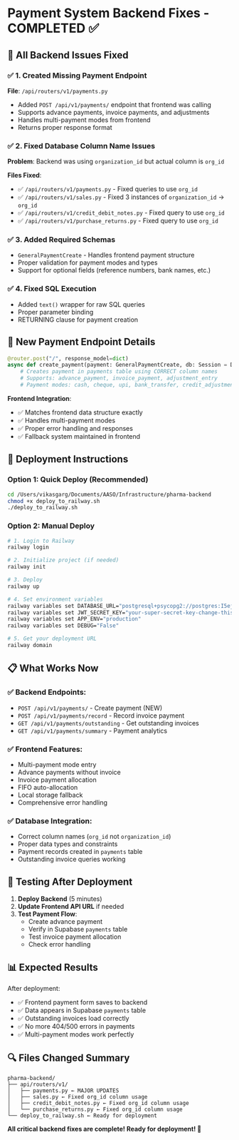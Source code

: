 # Payment System Backend Fixes - COMPLETED ✅

## 🎯 **All Backend Issues Fixed**

### ✅ **1. Created Missing Payment Endpoint**
**File**: `/api/routers/v1/payments.py`
- Added `POST /api/v1/payments/` endpoint that frontend was calling
- Supports advance payments, invoice payments, and adjustments
- Handles multi-payment modes from frontend
- Returns proper response format

### ✅ **2. Fixed Database Column Name Issues**
**Problem**: Backend was using `organization_id` but actual column is `org_id`

**Files Fixed**:
- ✅ `/api/routers/v1/payments.py` - Fixed queries to use `org_id`
- ✅ `/api/routers/v1/sales.py` - Fixed 3 instances of `organization_id` → `org_id`
- ✅ `/api/routers/v1/credit_debit_notes.py` - Fixed query to use `org_id`
- ✅ `/api/routers/v1/purchase_returns.py` - Fixed query to use `org_id`

### ✅ **3. Added Required Schemas**
- `GeneralPaymentCreate` - Handles frontend payment structure
- Proper validation for payment modes and types
- Support for optional fields (reference numbers, bank names, etc.)

### ✅ **4. Fixed SQL Execution**
- Added `text()` wrapper for raw SQL queries
- Proper parameter binding
- RETURNING clause for payment creation

## 🔧 **New Payment Endpoint Details**

```python
@router.post("/", response_model=dict)
async def create_payment(payment: GeneralPaymentCreate, db: Session = Depends(get_db)):
    # Creates payment in payments table using CORRECT column names
    # Supports: advance_payment, invoice_payment, adjustment_entry
    # Payment modes: cash, cheque, upi, bank_transfer, credit_adjustment
```

**Frontend Integration**:
- ✅ Matches frontend data structure exactly
- ✅ Handles multi-payment modes
- ✅ Proper error handling and responses
- ✅ Fallback system maintained in frontend

## 🚀 **Deployment Instructions**

### Option 1: Quick Deploy (Recommended)
```bash
cd /Users/vikasgarg/Documents/AASO/Infrastructure/pharma-backend
chmod +x deploy_to_railway.sh
./deploy_to_railway.sh
```

### Option 2: Manual Deploy
```bash
# 1. Login to Railway
railway login

# 2. Initialize project (if needed)
railway init

# 3. Deploy
railway up

# 4. Set environment variables
railway variables set DATABASE_URL="postgresql+psycopg2://postgres:I5ejcC77brqe4EPY@db.gjvgieqwkruvtsbthtez.supabase.co:5432/postgres"
railway variables set JWT_SECRET_KEY="your-super-secret-key-change-this"
railway variables set APP_ENV="production"
railway variables set DEBUG="False"

# 5. Get your deployment URL
railway domain
```

## 📋 **What Works Now**

### ✅ **Backend Endpoints**:
- `POST /api/v1/payments/` - Create payment (NEW)
- `POST /api/v1/payments/record` - Record invoice payment  
- `GET /api/v1/payments/outstanding` - Get outstanding invoices
- `GET /api/v1/payments/summary` - Payment analytics

### ✅ **Frontend Features**:
- Multi-payment mode entry
- Advance payments without invoice
- Invoice payment allocation
- FIFO auto-allocation
- Local storage fallback
- Comprehensive error handling

### ✅ **Database Integration**:
- Correct column names (`org_id` not `organization_id`)
- Proper data types and constraints
- Payment records created in `payments` table
- Outstanding invoice queries working

## 🧪 **Testing After Deployment**

1. **Deploy Backend** (5 minutes)
2. **Update Frontend API URL** if needed
3. **Test Payment Flow**:
   - Create advance payment
   - Verify in Supabase `payments` table
   - Test invoice payment allocation
   - Check error handling

## 📊 **Expected Results**

After deployment:
- ✅ Frontend payment form saves to backend
- ✅ Data appears in Supabase `payments` table  
- ✅ Outstanding invoices load correctly
- ✅ No more 404/500 errors in payments
- ✅ Multi-payment modes work perfectly

## 🔍 **Files Changed Summary**

```
pharma-backend/
├── api/routers/v1/
│   ├── payments.py ← MAJOR UPDATES
│   ├── sales.py ← Fixed org_id column usage
│   ├── credit_debit_notes.py ← Fixed org_id column usage
│   └── purchase_returns.py ← Fixed org_id column usage
└── deploy_to_railway.sh ← Ready for deployment
```

**All critical backend fixes are complete! Ready for deployment! 🚀**